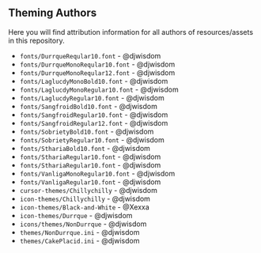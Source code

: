 ## Theming Authors

Here you will find attribution information for all authors of resources/assets in this repository.

  - `fonts/DurrqueReqular10.font` - @djwisdom
  - `fonts/DurrqueMonoReqular10.font` - @djwisdom
  - `fonts/DurrqueMonoReqular12.font` - @djwisdom
  - `fonts/LaglucdyMonoBold10.font` - @djwisdom
  - `fonts/LaglucdyMonoRegular10.font` - @djwisdom
  - `fonts/LaglucdyRegular10.font` - @djwisdom
  - `fonts/SangfroidBold10.font` - @djwisdom
  - `fonts/SangfroidRegular10.font` - @djwisdom
  - `fonts/SangfroidRegular12.font` - @djwisdom
  - `fonts/SobrietyBold10.font` - @djwisdom
  - `fonts/SobrietyRegular10.font` - @djwisdom
  - `fonts/SthariaBold10.font` - @djwisdom
  - `fonts/SthariaRegular10.font` - @djwisdom
  - `fonts/SthariaRegular10.font` - @djwisdom
  - `fonts/VanligaMonoRegular10.font` - @djwisdom
  - `fonts/VanligaRegular10.font` - @djwisdom
  - `cursor-themes/Chillychilly` - @djwisdom
  - `icon-themes/Chillychilly` - @djwisdom
  - `icon-themes/Black-and-White` - @Xexxa
  - `icon-themes/Durrque` - @djwisdom
  - `icons/themes/NonDurrque` - @djwisdom
  - `themes/NonDurrque.ini` - @djwisdom
  - `themes/CakePlacid.ini` - @djwisdom

